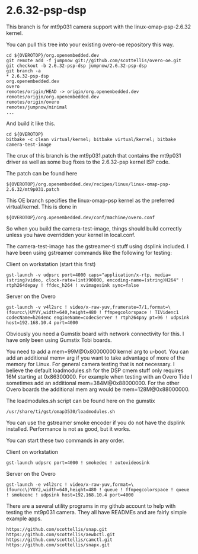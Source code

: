   2.6.32-psp-dsp
=======

This branch is for mt9p031 camera support with the linux-omap-psp-2.6.32 kernel.

You can pull this tree into your existing overo-oe repository this way.

	cd ${OVEROTOP}/org.openembedded.dev
	git remote add -f jumpnow git://github.com/scottellis/overo-oe.git
	git checkout -b 2.6.32-psp-dsp jumpnow/2.6.32-psp-dsp
	git branch -a
	* 2.6.32-psp-dsp
	org.openembedded.dev
	overo
	remotes/origin/HEAD -> origin/org.openembedded.dev
	remotes/origin/org.openembedded.dev
	remotes/origin/overo
	remotes/jumpnow/minimal
	...


And build it like this.

	cd ${OVEROTOP}
	bitbake -c clean virtual/kernel; bitbake virtual/kernel; bitbake camera-test-image


The crux of this branch is the mt9p031.patch that contains the mt9p031 driver as well as 
some bug fixes to the 2.6.32-psp kernel ISP code.

The patch can be found here

	${OVEROTOP}/org.openembedded.dev/recipes/linux/linux-omap-psp-2.6.32/mt9p031.patch


This OE branch specifies the linux-omap-psp kernel as the preferred virtual/kernel. This
is done in 

	${OVEROTOP}/org.openembedded.dev/conf/machine/overo.conf

So when you build the camera-test-image, things should build correctly unless you have
overridden your kernel in local.conf. 


The camera-test-image has the gstreamer-ti stuff using dsplink included. I have been
using gstreamer commands like the following for testing:

Client on workstation (start this first)

	gst-launch -v udpsrc port=4000 caps="application/x-rtp, media=(string)video, clock-rate=(int)90000, encoding-name=(string)H264" ! rtph264depay ! ffdec_h264 ! xvimagesink sync=false


Server on the Overo

	gst-launch -v v4l2src ! video/x-raw-yuv,framerate=7/1,format=\(fourcc\)UYVY,width=640,height=480 ! ffmpegcolorspace ! TIVidenc1 codecName=h264enc engineName=codecServer ! rtph264pay pt=96 ! udpsink host=192.168.10.4 port=4000


Obviously you need a Gumstix board with network connectivity for this. I have only been using
Gumstix Tobi boards.

You need to add a mem=99M@0x80000000 kernel arg to u-boot. You can add an additional mem= arg if
you want to take advantage of more of the memory for Linux. For general camera testing that is not
necessary. I believe the default loadmodules.sh for the DSP cmem stuff only requires 16M starting 
at 0x86300000. For example when testing with an Overo Tide I sometimes add an additional 
mem=384M@0x88000000. For the other Overo boards the additional mem arg would be mem=128M@0x88000000.

The loadmodules.sh script can be found here on the gumstix

	/usr/share/ti/gst/omap3530/loadmodules.sh


You can use the gstreamer smoke encoder if you do not have the dsplink installed. Performance
is not as good, but it works. 

You can start these two commands in any order.

Client on workstation

	gst-launch udpsrc port=4000 ! smokedec ! autovideosink

Server on the Overo

	gst-launch -e v4l2src ! video/x-raw-yuv,format=\(fourcc\)YUY2,width=640,height=480 ! queue ! ffmpegcolorspace ! queue ! smokeenc ! udpsink host=192.168.10.4 port=4000


There are a several utility programs in my github account to help with testing the
mt9p031 camera. They all have READMEs and are fairly simple example apps.

	https://github.com/scottellis/snap.git
	https://github.com/scottellis/aewbctl.git
	https://github.com/scottellis/camctl.git
	https://github.com/scottellis/snapx.git

